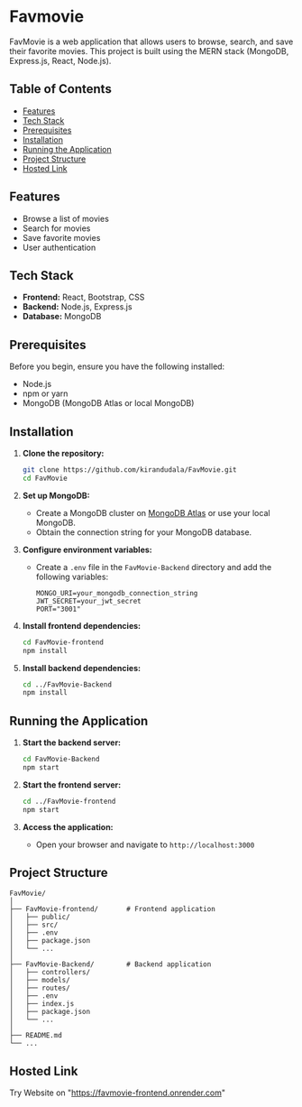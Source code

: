 # Favmovie

FavMovie is a web application that allows users to browse, search, and save their favorite movies. This project is built using the MERN stack (MongoDB, Express.js, React, Node.js).

## Table of Contents
- [Features](#features)
- [Tech Stack](#tech-stack)
- [Prerequisites](#prerequisites)
- [Installation](#installation)
- [Running the Application](#running-the-application)
- [Project Structure](#project-structure)
- [Hosted Link](#hosted-link)

## Features
- Browse a list of movies
- Search for movies
- Save favorite movies
- User authentication

## Tech Stack
- **Frontend:** React, Bootstrap, CSS
- **Backend:** Node.js, Express.js
- **Database:** MongoDB

## Prerequisites
Before you begin, ensure you have the following installed:
- Node.js
- npm or yarn
- MongoDB (MongoDB Atlas or local MongoDB)

## Installation

1. **Clone the repository:**
    ```bash
    git clone https://github.com/kirandudala/FavMovie.git
    cd FavMovie
    ```

2. **Set up MongoDB:**
    - Create a MongoDB cluster on [MongoDB Atlas](https://www.mongodb.com/cloud/atlas) or use your local MongoDB.
    - Obtain the connection string for your MongoDB database.

3. **Configure environment variables:**
    - Create a `.env` file in the `FavMovie-Backend` directory and add the following variables:
      ```plaintext
      MONGO_URI=your_mongodb_connection_string
      JWT_SECRET=your_jwt_secret
      PORT="3001"
      ```

4. **Install frontend dependencies:**
    ```bash
    cd FavMovie-frontend
    npm install
    ```

5. **Install backend dependencies:**
    ```bash
    cd ../FavMovie-Backend
    npm install
    ```

## Running the Application

1. **Start the backend server:**
    ```bash
    cd FavMovie-Backend
    npm start
    ```

2. **Start the frontend server:**
    ```bash
    cd ../FavMovie-frontend
    npm start
    ```

3. **Access the application:**
    - Open your browser and navigate to `http://localhost:3000`

## Project Structure
```plaintext
FavMovie/
│
├── FavMovie-frontend/       # Frontend application
│   ├── public/
│   ├── src/
│   ├── .env
│   ├── package.json
│   └── ...
│
├── FavMovie-Backend/        # Backend application
│   ├── controllers/
│   ├── models/
│   ├── routes/
│   ├── .env
│   ├── index.js
│   ├── package.json
│   └── ...
│
├── README.md
└── ...

```
## Hosted Link 

Try Website on "https://favmovie-frontend.onrender.com"

